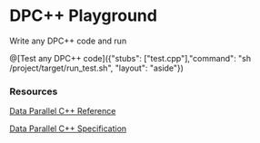# DPC++ Playground

Write any DPC++ code and run

@[Test any DPC++ code]({"stubs": ["test.cpp"],"command": "sh /project/target/run_test.sh", "layout": "aside"})

### Resources

[Data Parallel C++ Reference](https://software.intel.com/content/www/us/en/develop/tools/oneapi/components/dpc-compiler.html)

[Data Parallel C++ Specification](https://spec.oneapi.com/versions/latest/elements/dpcpp/source/index.html)


